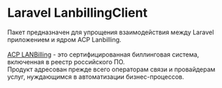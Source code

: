 Laravel LanbillingClient
===========================

Пакет предназначен для упрощения взаимодействия между Laravel приложением и ядром ACP Lanbilling.<br/><br/>
[АСР LANBilling](https://www.lanbilling.ru/lanbilling) - это cертифицированная биллинговая система, включенная в реестр российского ПО. <br/>
Продукт адресован прежде всего операторам связи и провайдерам услуг, нуждающимся в автоматизации бизнес-процессов.<br/>
